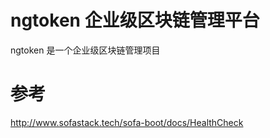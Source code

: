 # ngtoken 企业级区块链管理平台


ngtoken 是一个企业级区块链管理项目






# 参考


http://www.sofastack.tech/sofa-boot/docs/HealthCheck